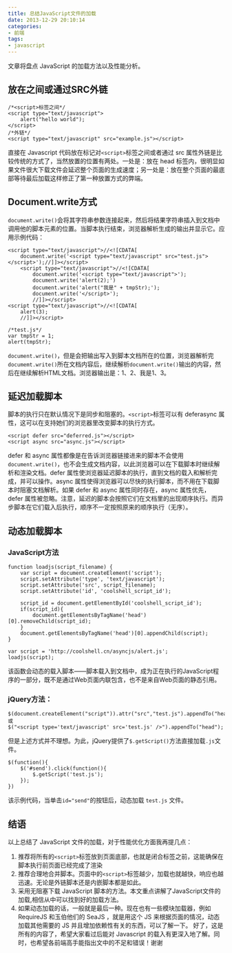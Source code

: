 ```yaml
---
title: 总结JavaScript文件的加载
date: 2013-12-29 20:10:14
categories:
- 前端
tags:
- javascript
---
```


文章将盘点 JavaScript 的加载方法以及性能分析。

<!--more-->

## 放在<script>和</script>之间或通过SRC外链

    /*<script>标签之间*/
    <script type="text/javascript">
    	alert("hello world");
    </script>
    /*外链*/
    <script type="text/javascript" src="example.js"></script>

直接在 Javascript 代码放在标记对`<script>`标签之间或者通过 src 属性外链是比较传统的方式了，当然放置的位置有两处。一处是：放在 head 标签内，很明显如果文件很大下载文件会延迟整个页面的生成速度；另一处是：放在整个页面的最底部等待最后加载这样修正了第一种放置方式的弊端。

## Document.write方式
`document.write()`会将其字符串参数连接起来，然后将结果字符串插入到文档中调用他的脚本元素的位置。当脚本执行结束，浏览器解析生成的输出并显示它。应用示例代码：

    <script type="text/javascript">//<![CDATA[
        document.write('<script type="text/javascript" src="test.js"></script>');//]]></script>
        <script type="text/javascript">//<![CDATA[
        	document.write('<script type="text/javascript">');
        	document.write('alert(2);')
        	document.write('alert("我是" + tmpStr);');
        	document.write('</script>');
        	//]]></script>
    <script type="text/javascript">//<![CDATA[
        alert(3);
        //]]></script>
    
    /*test.js*/
    var tmpStr = 1;
    alert(tmpStr);

`document.write()`，但是会把输出写入到脚本文档所在的位置，浏览器解析完`documemt.write()`所在文档内容后，继续解析`document.write()`输出的内容，然后在继续解析HTML文档。浏览器输出是：1、2、我是1、3。

## 延迟加载脚本
脚本的执行只在默认情况下是同步和阻塞的。`<script>`标签可以有 deferasync 属性，这可以在支持她们的浏览器里改变脚本的执行方式。

	<script defer src="deferred.js"></script>
	<script async src="async.js"></script>

defer 和 async 属性都像是在告诉浏览器链接进来的脚本不会使用`document.write()`，也不会生成文档内容，以此浏览器可以在下载脚本时继续解析和渲染文档。defer 属性使浏览器延迟脚本的执行，直到文档的载入和解析完成，并可以操作。async 属性使得浏览器可以尽快的执行脚本，而不用在下载脚本时阻塞文档解析。如果 defer 和 async 属性同时存在，async 属性优先，defer 属性被忽略。注意，延迟的脚本会按照它们在文档里的出现顺序执行。而异步脚本在它们载入后执行，顺序不一定按照原来的顺序执行（无序）。

## 动态加载脚本
### JavaScript方法

	function loadjs(script_filename) {
	    var script = document.createElement('script');
	    script.setAttribute('type', 'text/javascript');
	    script.setAttribute('src', script_filename);
	    script.setAttribute('id', 'coolshell_script_id');
	 
	    script_id = document.getElementById('coolshell_script_id');
	    if(script_id){
	        document.getElementsByTagName('head')[0].removeChild(script_id);
	    }
	    document.getElementsByTagName('head')[0].appendChild(script);
	}
	 
	var script = 'http://coolshell.cn/asyncjs/alert.js';
	loadjs(script);

该函数会动态的载入脚本——脚本载入到文档中，成为正在执行的JavaScript程序的一部分，既不是通过Web页面内联包含，也不是来自Web页面的静态引用。
### jQuery方法：

	$(document.createElement("script")).attr("src","test.js").appendTo("head");
	或
	$("<script type='text/javascript' src='test.js' />").appendTo("head");

但是上述方式并不理想。为此，jQuery提供了`$.getScript()`方法直接加载`.js`文件。

	$(function(){
		$('#send').click(function(){
			$.getScript('test.js');
		});
	})

该示例代码，当单击`id="send"`的按钮后，动态加载 `test.js` 文件。

## 结语
以上总结了 JavaScript 文件的加载，对于性能优化方面我再提几点：
1. 推荐将所有的`<script>`标签放到页面底部，也就是闭合标签之前，这能确保在脚本执行前页面已经完成了渲染
2. 推荐合理地合并脚本。页面中的`<script>`标签越少，加载也就越快，响应也越迅速。无论是外链脚本还是内嵌脚本都是如此。
3. 采用无阻塞下载 JavaScript 脚本的方法。本文重点讲解了JavaScript文件的加载,相信从中可以找到好的加载方法。
4. 如果动态加载的话，一般就是最后一种。现在也有一些模块加载器，例如 RequireJS 和玉伯他们的 SeaJS ，就是用这个 JS 来根据页面的情况，动态加载其他需要的 JS 并且增加依赖性有关的东西，可以了解一下。
好了，这是所有的内容了，希望大家看过后能对 Javascript 的载入有更深入地了解。同时，也希望各前端高手能指出文中的不足和错误！谢谢